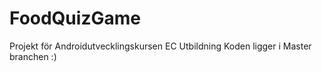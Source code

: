 # FoodQuizGame
Projekt för Androidutvecklingskursen EC Utbildning
Koden ligger i Master branchen :)
